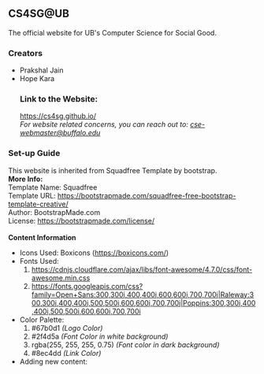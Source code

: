 <html>
<body>
<h2>CS4SG@UB</h2>
The official website for UB's Computer Science for Social Good.
<h3>Creators</h3>
<ul><li>Prakshal Jain</li>
<li>Hope Kara</li>
<h3>Link to the Website:</h3>
<a href = "https://cs4sg.github.io/" target="_blank">https://cs4sg.github.io/</a>
<br>
<i>For website related concerns, you can reach out to: <a href="mailto:cse-webmaster@buffalo.edu">cse-webmaster@buffalo.edu</a></i>
</ul>
  
<h3>Set-up Guide</h3>
This website is inherited from Squadfree Template by bootstrap.<br>
<b>More Info:</b><br>
Template Name: Squadfree<br>
Template URL: <a href = "https://bootstrapmade.com/squadfree-free-bootstrap-template-creative/" target = "_blank">https://bootstrapmade.com/squadfree-free-bootstrap-template-creative/</a><br>
Author: BootstrapMade.com<br>
License:  <a href = "https://bootstrapmade.com/license/" target = "_blank">https://bootstrapmade.com/license/</a><br><br>
<b>Content Information</b><br><ul>
<li>Icons Used: Boxicons (<a href = "https://boxicons.com/" target = "_blank">https://boxicons.com/</a>)</li>
<li>Fonts Used:<ol><li><a href = "https://cdnjs.cloudflare.com/ajax/libs/font-awesome/4.7.0/css/font-awesome.min.css" target = "_blank">https://cdnjs.cloudflare.com/ajax/libs/font-awesome/4.7.0/css/font-awesome.min.css</a><br>
</li><li><a href = "https://fonts.googleapis.com/css?family=Open+Sans:300,300i,400,400i,600,600i,700,700i|Raleway:300,300i,400,400i,500,500i,600,600i,700,700i|Poppins:300,300i,400,400i,500,500i,600,600i,700,700i" target = "_blank">https://fonts.googleapis.com/css?family=Open+Sans:300,300i,400,400i,600,600i,700,700i|Raleway:300,300i,400,400i,500,500i,600,600i,700,700i|Poppins:300,300i,400,400i,500,500i,600,600i,700,700i</a></li></ol>
  </li>
<li> Color Palette:<ol><li>#67b0d1 <i>(Logo Color)</i></li><li>#2f4d5a <i>(Font Color in white background)</i></li><li>rgba(255, 255, 255, 0.75) <i>(Font color in dark background)</i></li><li>#8ec4dd <i>(Link Color)</i></li></ol></li>
  

<!-- -------------------------Adding New Content------------------------>
<li>Adding new content:
</li></ul>
</body>
</html>
